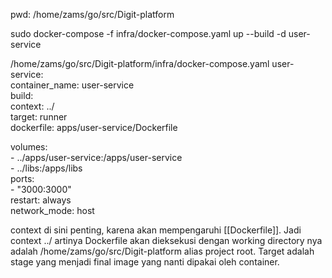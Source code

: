 pwd: /home/zams/go/src/Digit-platform

sudo docker-compose -f infra/docker-compose.yaml up --build -d user-service

/home/zams/go/src/Digit-platform/infra/docker-compose.yaml
user-service:  
  container_name: user-service  
  build:  
    context: ../  
    target: runner  
    dockerfile: apps/user-service/Dockerfile  
  
  volumes:  
    - ../apps/user-service:/apps/user-service  
    - ../libs:/apps/libs  
  ports:  
    - "3000:3000"  
  restart: always  
  network_mode: host

context di sini penting, karena akan mempengaruhi [[Dockerfile]]. Jadi context ../ artinya Dockerfile akan dieksekusi dengan working directory nya adalah /home/zams/go/src/Digit-platform alias project root. Target adalah stage yang menjadi final image yang nanti dipakai oleh container. 